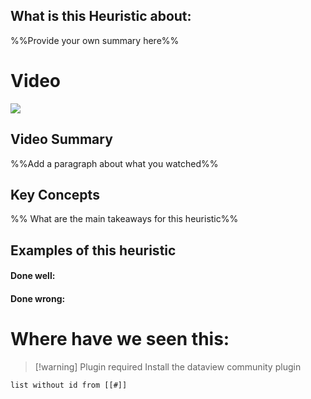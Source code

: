 ## What is this Heuristic about:
%%Provide your own summary here%%


# Video
![](https://www.youtube.com/watch?v=iIQVRzatb50)

## Video Summary
%%Add a paragraph about what you watched%%

## Key Concepts
%% What are the main takeaways for this heuristic%%

## Examples of this heuristic

#### Done well:

#### Done wrong:

# Where have we seen this:

>[!warning] Plugin required
>Install the dataview community plugin

```dataview
list without id from [[#]]
```
